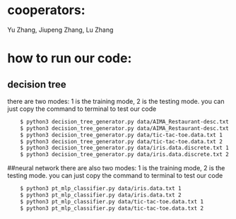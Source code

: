 # cooperators:
Yu Zhang, Jiupeng Zhang, Lu Zhang
# how to run our code:
## decision tree
there are two modes: 1 is the training mode, 2 is the testing mode.
you can just copy the command to terminal to test our code
```bash
    $ python3 decision_tree_generator.py data/AIMA_Restaurant-desc.txt 1
    $ python3 decision_tree_generator.py data/AIMA_Restaurant-desc.txt 2
    $ python3 decision_tree_generator.py data/tic-tac-toe.data.txt 1
    $ python3 decision_tree_generator.py data/tic-tac-toe.data.txt 2
    $ python3 decision_tree_generator.py data/iris.data.discrete.txt 1
    $ python3 decision_tree_generator.py data/iris.data.discrete.txt 2
```
##neural network
there are also two modes: 1 is the training mode, 2 is the testing mode.
you can just copy the command to terminal to test our code
```bash
    $ python3 pt_mlp_classifier.py data/iris.data.txt 1
    $ python3 pt_mlp_classifier.py data/iris.data.txt 2
    $ python3 pt_mlp_classifier.py data/tic-tac-toe.data.txt 1
    $ python3 pt_mlp_classifier.py data/tic-tac-toe.data.txt 2
```